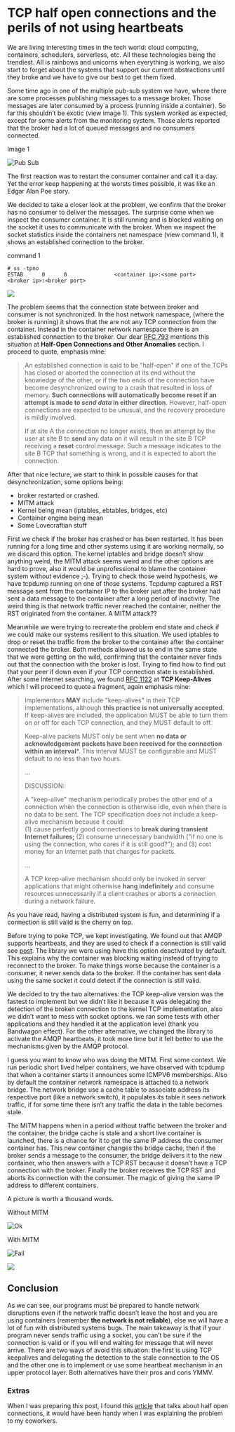 # TCP half open connections and the perils of not using heartbeats

We are living interesting times in the tech world: cloud computing, containers, schedulers, serverless, etc. All these technologies being the trendiest. All is rainbows and unicorns when everything is working, we also start to forget about the systems that support our current abstractions until they broke and we have to give our best to get them fixed.

Some time ago in one of the multiple pub-sub system we have, where there are some processes publishing messages to a message broker. Those messages are later consumed by a process (running inside a container). So far this shouldn’t be exotic (view image 1). This system  worked as expected, except for some alerts from the monitoring system. Those alerts reported that the broker had a lot of  queued messages and no consumers connected.

Image 1

![Pub Sub](https://github.com/aebm/sysadvent_2017/blob/master/images/pub_sub.png)

The first reaction was to restart the consumer container and call it a day. Yet the error keep happening at the worsts times possible, it was like an Edgar Alan Poe story.

We decided to take a closer look at the problem, we confirm that the broker has no consumer to deliver the messages. The  surprise come when we inspect the consumer container. It is still running and is blocked waiting on the socket it uses to communicate with the broker. When we inspect the socket statistics inside the containers net namespace (view command 1), it  shows an established connection to the broker.

command 1
```
# ss -tpno
ESTAB      0      0               <container ip>:<some port>         <broker ip>:<broker port>
```
![](https://media.giphy.com/media/l3q2K5jinAlChoCLS/giphy.gif)


The problem seems that the connection state between broker and consumer is not synchronized. In the host network namespace, (where the broker is running) it shows that the are not any TCP connection from the container. Instead in the container network namespace there is an established connection to the broker. Our dear [RFC 793](https://tools.ietf.org/html/rfc793#page-33) mentions this situation at **Half-Open Connections and Other Anomalies** section. I proceed to quote, emphasis mine:

> An established connection is said to be  "half-open" if one of the TCPs has closed or aborted the connection at its end
> without the knowledge of the other, or if the two ends of the connection have become desynchronized owing to a crash that
> resulted in loss of memory.  **Such connections will automatically become reset if an attempt is made to *send data* in
> either direction**. However, half-open connections are expected to be unusual, and the recovery procedure is mildly
> involved.
>
> If at site A the connection no longer exists, then an attempt by the user at site B to **send** any data on it will 
> result in the site B TCP receiving a **reset** control message.  Such a message indicates to the site B TCP that something
> is wrong, and it is expected to abort the connection.

After that nice lecture, we start to think in possible causes for that desynchronization, some options being:

* broker restarted or crashed.
* MITM attack
* Kernel being mean (iptables, ebtables, bridges, etc)
* Container engine being mean
* Some Lovecraftian stuff

First we check if the broker has crashed or has been restarted. It has been running for a long time and other systems using it are working normally, so we discard this option.
The kernel iptables and bridge doesn’t show anything weird, the MITM attack seems weird and the other options are hard to prove, also it would be unprofessional to blame the container system without evidence ;-). 
Trying to check those weird hypothesis, we have tcpdump running on one of those systems. Tcpdump captured a RST message sent from the container IP to the broker just after the broker had sent a data message to the container after a long period of inactivity. The weird thing is that network traffic never reached the container, neither the RST originated from the container. A MITM attack??

Meanwhile we were trying to recreate the problem end state and check if we could make our systems resilient to this situation. We used iptables to drop or reset the traffic from the broker to the container after the container connected the broker. Both methods allowed us to end in the same state that we were getting on the wild, confirming that the container never finds out that the connection with the broker is lost. Trying to find how to find out that your peer if down even if your TCP connection state is established. After some Internet searching, we found   [RFC 1122](https://tools.ietf.org/html/rfc1122#page-101) at **TCP Keep-Alives** which I will proceed to quote a fragment, again emphasis mine:

> Implementors **MAY** include "keep-alives" in their TCP implementations, although **this practice is not universally
> accepted**.  If keep-alives are included, the application MUST be able to turn them on or off for each TCP connection, and
> they MUST default to off.
>
> Keep-alive packets MUST only be sent when **no data or acknowledgement packets have been received for the connection within
> an interval***.  This interval MUST be configurable and MUST default to no less than two hours.
>
> ...
>
> DISCUSSION:
>
>   A "keep-alive" mechanism periodically probes the other end of a connection when the connection is otherwise idle, even 
>   when there is no data to be sent.  The TCP specification does not include a keep-alive mechanism because it could:  
>   (1) cause perfectly good connections to **break during transient Internet failures;** (2) consume unnecessary bandwidth 
>   ("if no one is using the connection, who cares if it is still good?"); and (3) cost money for an Internet path that
>   charges for packets.
>
> ...
>
>   A TCP keep-alive mechanism should only be invoked in server applications that might otherwise **hang indefinitely** and
>   consume resources unnecessarily if a client crashes or aborts a connection during a network failure.

As you have read, having a distributed system is fun, and determining if a connection is still valid is the cherry on top.

Before trying to poke TCP, we kept investigating. We found out that AMQP supports heartbeats, and they are used to check if a connection is still valid see [post](https://www.rabbitmq.com/heartbeats.html).  The library we were using have this option deactivated by default. This explains why the container was blocking waiting instead of trying to reconnect to the broker. To make things worse because the container is a consumer, it never sends data to the broker. If the container has sent data using the same socket it could detect if the connection is still valid.

We decided to try the two alternatives: the TCP keep-alive version was the fastest to implement but we didn’t like it because it was delegating the detection of the broken connection to the kernel TCP implementation, also we didn’t want to mess with socket options. we ran some tests with other applications and they handled it at the application level (thank you Bandwagon effect). For the other alternative, we changed the library to activate the AMQP heartbeats, it took more time but it felt better to use the mechanisms given by the AMQP protocol.

I guess you want to know who was doing the MITM. First some context. We run periodic short lived helper containers, we have observed with tcpdump that when a container starts it announces some ICMPV6 memberships. Also by default the container network namespace is attached to a network bridge. The network bridge use a cache table to associate address its respective port (like a network switch), it populates its table it sees network traffic, if for some time there isn’t any traffic the data in the table becomes stale.

The MITM happens when in a period without traffic between the broker and the container, the bridge cache is stale and a short live container is launched, there is a chance for it to get the same IP address the consumer container has. This new container changes the bridge cache, then if the broker sends a message to the consumer, the bridge delivers it to the new container, who then answers with a TCP RST because it doesn’t have a TCP connection with the broker. Finally the broker receives the TCP RST and aborts its connection with the consumer. The magic of giving the same IP address to different containers.

A picture is worth a thousand words.

Without MITM

![Ok](https://github.com/aebm/sysadvent_2017/blob/master/images/working.png)

With MITM

![Fail](https://github.com/aebm/sysadvent_2017/blob/master/images/mitm.png)

![](https://media.giphy.com/media/l378rrt5tAawaCQ9i/giphy.gif)
 
## Conclusion

As we can see, our programs must be prepared to handle network disruptions even if the network traffic doesn’t leave the host and you are using containers (remember **the network is not reliable**), else we will have a lot of fun with distributed systems bugs. The main takeaway is that if your program never sends traffic using a socket, you can’t be sure if the connection is valid or if you will end waiting for message that will never arrive. There are two ways of avoid this situation: the first is using TCP keepalives and delegating the detection to the stale connection to the OS and the other one is to implement or use some heartbeat mechanism in an upper protocol layer. Both alternatives have their pros and cons YMMV.

### Extras

When I was preparing this post, I found this [article](https://blog.stephencleary.com/2009/05/detection-of-half-open-dropped.html) that talks about half open connections, it would have been handy when I was explaining the problem to my coworkers.
